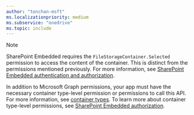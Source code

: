 ```yaml
---
author: "tonchan-msft"
ms.localizationpriority: medium
ms.subservice: "onedrive"
ms.topic: include
---
```


>[!Note]
>SharePoint Embedded requires the `FileStorageContainer.Selected` permission to access the content of the container. This is distinct from the permissions mentioned previously. For more information, see [SharePoint Embedded authentication and authorization](/sharepoint/dev/embedded/concepts/app-concepts/auth#access-on-behalf-of-a-user).
>
>In addition to Microsoft Graph permissions, your app must have the necessary container type-level permission or permissions to call this API.  For more information, see [container types](/sharepoint/dev/embedded/concepts/app-concepts/containertypes). To learn more about container type-level permissions, see [SharePoint Embedded authorization](/sharepoint/dev/embedded/concepts/app-concepts/auth#Authorization).
